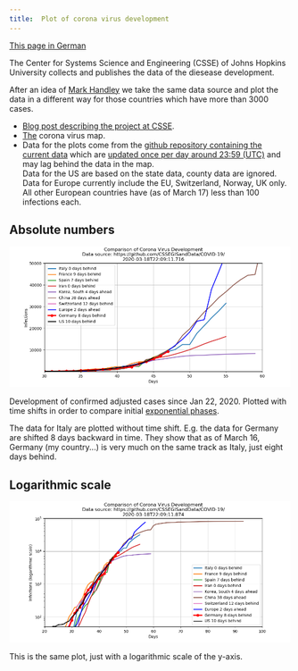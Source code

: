 ```yaml
---
title:  Plot of corona virus development
---
```


[This page in German](index.en.md)

The Center for Systems Science and Engineering (CSSE)  of Johns Hopkins University
collects and publishes the data of the diesease development.

After an idea of [Mark Handley](https://twitter.com/MarkJHandley/status/1237119688578138112?s=20) we take the same
data source and plot the data in a different way for those countries which have more than 3000 cases.


- [Blog post describing the project at CSSE](https://systems.jhu.edu/research/public-health/ncov/).
- [The](https://gisanddata.maps.arcgis.com/apps/opsdashboard/index.html#/bda7594740fd40299423467b48e9ecf6) corona virus map.
- Data for the plots come from the [github repository containing the current data](https://github.com/CSSEGISandData/COVID-19)
  which are [updated once per day around 23:59 (UTC)](https://github.com/CSSEGISandData/COVID-19/tree/master/csse_covid_19_data#update-frequency)
  and may lag behind the data in the map.    
  Data  for the  US are  based on  the state  data, county  data are
  ignored.  Data  for  Europe  currently  include   the  EU,
  Switzerland, Norway, UK only. All other European countries have
  (as of March 17) less than 100 infections each.




## Absolute numbers
![](infected-exp.png) 

Development of confirmed  adjusted cases since Jan  22, 2020.  Plotted with time shifts in order to compare initial 
[exponential phases](https://en.wikipedia.org/wiki/Exponential_growth).

The data for Italy are plotted without time shift. E.g. the data for Germany are shifted 8 days backward in time. 
They show that as of March 16, Germany (my country...) is very much on the same track as Italy,
just eight days behind. 



## Logarithmic scale
![](infected.png) 

This is the same plot, just with a logarithmic scale of the y-axis.

